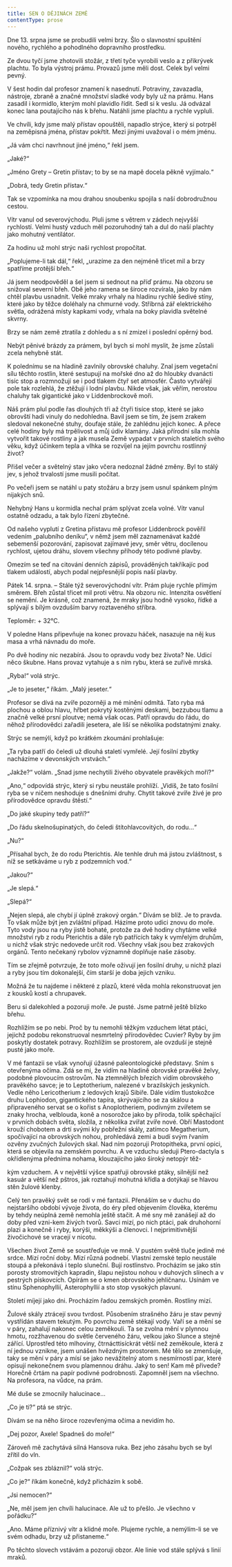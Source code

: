 ```yaml
---
title: SEN O DĚJINÁCH ZEMĚ
contentType: prose
---
```


Dne 13. srpna jsme se probudili velmi brzy. Šlo o slavnostní spuštění nového, rychlého a pohodlného dopravního prostředku.

Ze dvou tyčí jsme zhotovili stožár, z třetí tyče vyrobili veslo a z přikrývek plachtu. To byla výstroj prámu. Provazů jsme měli dost. Celek byl velmi pevný.

V šest hodin dal profesor znamení k nasednutí. Potraviny, zavazadla, nástroje, zbraně a značné množství sladké vody byly už na prámu. Hans zasadil i kormidlo, kterým mohl plavidlo řídit. Sedl si k veslu. Já odvázal konec lana poutajícího nás k břehu. Natáhli jsme plachtu a rychle vypluli.

Ve chvíli, kdy jsme malý přístav opouštěli, napadlo strýce, který si potrpěl na zeměpisná jména, přístav pokřtít. Mezi jinými uvažoval i o mém jménu.

„Já vám chci navrhnout jiné jméno,“ řekl jsem.

„Jaké?“

„Jméno Grety – Gretin přístav; to by se na mapě docela pěkně vyjímalo.“

„Dobrá, tedy Gretin přístav.“

Tak se vzpomínka na mou drahou snoubenku spojila s naší dobrodružnou cestou.

Vítr vanul od severovýchodu. Pluli jsme s větrem v zádech nejvyšší rychlostí. Velmi hustý vzduch měl pozoruhodný tah a dul do naší plachty jako mohutný ventilátor.

Za hodinu už mohl strýc naši rychlost propočítat.

„Poplujeme-li tak dál,“ řekl, „urazíme za den nejméně třicet mil a brzy spatříme protější břeh.“

Já jsem neodpověděl a šel jsem si sednout na příď prámu. Na obzoru se snižoval severní břeh. Obě jeho ramena se široce rozvírala, jako by nám chtěl plavbu usnadnit. Velké mraky vrhaly na hladinu rychlé šedivé stíny, které jako by těžce doléhaly na chmurné vody. Stříbrná zář elektrického světla, odrážená místy kapkami vody, vrhala na boky plavidla světelné skvrny.

Brzy se nám země ztratila z dohledu a s ní zmizel i poslední opěrný bod.

Nebýt pěnivé brázdy za prámem, byl bych si mohl myslit, že jsme zůstali zcela nehybně stát.

K polednímu se na hladině zavlnily obrovské chaluhy. Znal jsem vegetační sílu těchto rostlin, které sestupují na mořské dno až do hloubky dvanácti tisíc stop a rozmnožují se i pod tlakem čtyř set atmosfér. Často vytvářejí pole tak rozlehlá, že ztěžují i lodní plavbu. Nikde však, jak věřím, nerostou chaluhy tak gigantické jako v Liddenbrockově moři.

Náš prám plul podle řas dlouhých tři až čtyři tisíce stop, které se jako obrovští hadi vinuly do nedohledna. Bavil jsem se tím, že jsem zrakem sledoval nekonečné stuhy, doufaje stále, že zahlédnu jejich konec. A přece celé hodiny byly má trpělivost a můj údiv klamány. Jaká přírodní síla mohla vytvořit takové rostliny a jak musela Země vypadat v prvních staletích svého věku, když účinkem tepla a vlhka se rozvíjel na jejím povrchu rostlinný život?

Přišel večer a světelný stav jako včera nedoznal žádné změny. Byl to stálý jev, s jehož trvalostí jsme musili počítat.

Po večeři jsem se natáhl u paty stožáru a brzy jsem usnul spánkem plným nijakých snů.

Nehybný Hans u kormidla nechal prám splývat zcela volné. Vítr vanul ostatně odzadu, a tak bylo řízení zbytečné.

Od našeho vyplutí z Gretina přístavu mě profesor Liddenbrock pověřil vedením „palubního deníku“, v němž jsem měl zaznamenávat každé sebemenší pozorování, zapisovat zajímavé jevy, směr větru, docílenou rychlost, ujetou dráhu, slovem všechny příhody této podivné plavby.

Omezím se teď na citování denních zápisů, prováděných takříkajíc pod tlakem událostí, abych podal nejpřesnější popis naší plavby.

Pátek 14. srpna. – Stále týž severovýchodní vítr. Prám pluje rychle přímým směrem. Břeh zůstal třicet mil proti větru. Na obzoru nic. Intenzita osvětlení se nemění. Je krásně, což znamená, že mraky jsou hodně vysoko, řídké a splývají s bílým ovzduším barvy roztaveného stříbra.

Teploměr: + 32°C.

V poledne Hans připevňuje na konec provazu háček, nasazuje na něj kus masa a vrhá návnadu do moře.

Po dvě hodiny nic nezabírá. Jsou to opravdu vody bez života? Ne. Udicí něco škubne. Hans provaz vytahuje a s ním rybu, která se zuřivě mrská.

„Ryba!“ volá strýc.

„Je to jeseter,“ říkám. „Malý jeseter.“

Profesor se dívá na zvíře pozorněji a mé mínění odmítá. Tato ryba má plochou a oblou hlavu, hřbet pokrytý kostěnými deskami, bezzubou tlamu a značně velké prsní ploutve; nemá však ocas. Patří opravdu do řádu, do něhož přírodovědci zařadili jesetera, ale liší se několika podstatnými znaky.

Strýc se nemýlí, když po krátkém zkoumání prohlašuje:

„Ta ryba patří do čeledi už dlouhá staletí vymřelé. Její fosilní zbytky nacházíme v devonských vrstvách.“

„Jakže?“ volám. „Snad jsme nechytili živého obyvatele pravěkých moří?“

„Ano,“ odpovídá strýc, který si rybu neustále prohlíží. „Vidíš, že tato fosilní ryba se v ničem neshoduje s dnešními druhy. Chytit takové zvíře živé je pro přírodovědce opravdu štěstí.“

„Do jaké skupiny tedy patří?“

„Do řádu skelnošupinatých, do čeledi štítohlavcovitých, do rodu...“

„Nu?“

„Přísahal bych, že do rodu Pterichtis. Ale tenhle druh má jistou zvláštnost, s níž se setkáváme u ryb z podzemních vod.“

„Jakou?“

„Je slepá.“

„Slepá?“

„Nejen slepá, ale chybí jí úplně zrakový orgán.“ Dívám se blíž. Je to pravda. To však může být jen zvláštní případ. Házíme proto udici znovu do moře. Tyto vody jsou na ryby jistě bohaté, protože za dvě hodiny chytáme velké množství ryb z rodu Pterichtis a dále ryb patřících taky k vymřelým druhům, u nichž však strýc nedovede určit rod. Všechny však jsou bez zrakových orgánů. Tento nečekaný rybolov významně doplňuje naše zásoby.

Tím se zřejmě potvrzuje, že toto moře oživují jen fosilní druhy, u nichž plazi a ryby jsou tím dokonalejší, čím starší je doba jejich vzniku.

Možná že tu najdeme i některé z plazů, které věda mohla rekonstruovat jen z kousků kostí a chrupavek.

Beru si dalekohled a pozoruji moře. Je pusté. Jsme patrně ještě blízko břehu.

Rozhlížím se po nebi. Proč by tu nemohli těžkým vzduchem létat ptáci, jejichž podobu rekonstruoval nesmrtelný přírodovědec Cuvier? Ryby by jim poskytly dostatek potravy. Rozhlížím se prostorem, ale ovzduší je stejně pusté jako moře.

V mé fantazii se však vynořují úžasné paleontologické představy. Sním s otevřenýma očima. Zdá se mi, že vidím na hladině obrovské pravěké želvy, podobné plovoucím ostrovům. Na ztemnělých březích vidím obrovského pravěkého savce; je to Leptotherium, nalezené v brazilských jeskyních. Vedle něho Lericotherium z ledových krajů Sibiře. Dále vidím tlustokožce druhu Lophiodon, gigantického tapíra, skrývajícího se za skálou a připraveného servat se o kořist s Anoplotheriem, podivným zvířetem se znaky hrocha, velblouda, koně a nosorožce jako by příroda, tolik spěchající v prvních dobách světa, složila, z několika zvířat zvíře nové. Obří Mastodont krouží chobotem a drtí svými kly pobřežní skály, zatímco Megatherium, spočívající na obrovských nohou, prohledává zemi a budí svým řvaním ozvěny zvučných žulových skal. Nad ním pozoruji Protopitheka, první opici, která se objevila na zemském povrchu. A ve vzduchu sleduji Ptero-dactyla s okřídlenýma předníma nohama, klouzajícího jako široký netopýr těž-

kým vzduchem. A v největší výšce spatřuji obrovské ptáky, silnější než kasuár a větší než pštros, jak roztahují mohutná křídla a dotýkají se hlavou stěn žulové klenby.

Celý ten pravěký svět se rodí v mé fantazii. Přenáším se v duchu do nejstaršího období vývoje života, do éry před objevením člověka, kterému by tehdy neúplná země nemohla ještě stačit. A mé sny mě zanášejí až do doby před vzni-kem živých tvorů. Savci mizí, po nich ptáci, pak druhohorní plazi a konečně i ryby, korýši, měkkýši a členovci. I nejprimitivnější živočichové se vracejí v nicotu.

Všechen život Země se soustřeďuje ve mně. V pustém světě tluče jedině mé srdce. Mizí roční doby. Mizí různá podnebí. Vlastní zemské teplo neustále stoupá a překonává i teplo sluneční. Bují rostlinstvo. Procházím se jako stín porosty stromovitých kapradin, šlapu nejistou nohou v duhových slínech a v pestrých pískovcích. Opírám se o kmen obrovského jehličnanu. Usínám ve stínu Sphenophyllií, Asterophyllií a sto stop vysokých plavuní.

Století míjejí jako dni. Procházím řadou zemských proměn. Rostliny mizí.

Žulové skály ztrácejí svou tvrdost. Působením strašného žáru je stav pevný vystřídán stavem tekutým. Po povrchu země stékají vody. Vaří se a mění se v páry, zahalují nakonec celou zeměkouli. Ta se zvolna mění v plynnou hmotu, rozžhavenou do světle červeného žáru, velkou jako Slunce a stejně zářící. Uprostřed této mlhoviny, čtrnácttisíckrát větší než zeměkoule, která z ní jednou vznikne, jsem unášen hvězdným prostorem. Mé tělo se zmenšuje, taky se mění v páry a mísí se jako nevážitelný atom s nesmírností par, které opisují nekonečnem svou plamennou dráhu. Jaký to sen! Kam mě přivede? Horečně črtám na papír podivné podrobnosti. Zapomněl jsem na všechno. Na profesora, na vůdce, na prám.

Mé duše se zmocnily halucinace…

„Co je ti?“ ptá se strýc.

Dívám se na něho široce rozevřenýma očima a nevidím ho.

„Dej pozor, Axele! Spadneš do moře!“

Zároveň mě zachytává silná Hansova ruka. Bez jeho zásahu bych se byl zřítil do vln.

„Cožpak ses zbláznil?“ volá strýc.

„Co je?“ říkám konečně, když přicházím k sobě.

„Jsi nemocen?“

„Ne, měl jsem jen chvíli halucinace. Ale už to přešlo. Je všechno v pořádku?“

„Ano. Máme příznivý vítr a klidné moře. Plujeme rychle, a nemýlím-li se ve svém odhadu, brzy už přistaneme.“

Po těchto slovech vstávám a pozoruji obzor. Ale linie vod stále splývá s linií mraků.
